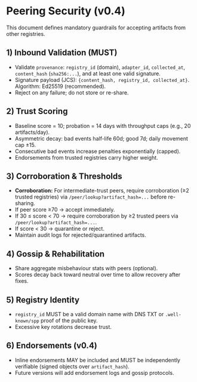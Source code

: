 # Peering Security (v0.4)

This document defines mandatory guardrails for accepting artifacts from other registries.

## 1) Inbound Validation (MUST)
- Validate `provenance`: `registry_id` (domain), `adapter_id`, `collected_at`, `content_hash` (`sha256:...`), and at least one valid signature.
- Signature payload (JCS): `{content_hash, registry_id, collected_at}`. Algorithm: Ed25519 (recommended).
- Reject on any failure; do not store or re-share.

## 2) Trust Scoring
- Baseline score = 10; probation = 14 days with throughput caps (e.g., 20 artifacts/day).
- Asymmetric decay: bad events half-life 60d; good 7d; daily movement cap ±15.
- Consecutive bad events increase penalties exponentially (capped).
- Endorsements from trusted registries carry higher weight.

## 3) Corroboration & Thresholds
- **Corroboration:** For intermediate-trust peers, require corroboration (≥2 trusted registries) via `/peer/lookup?artifact_hash=...` before re-sharing.
- If peer score ≥70 → accept immediately.
- If 30 ≤ score &lt; 70 → require corroboration by ≥2 trusted peers via `/peer/lookup?artifact_hash=...`.
- If score &lt; 30 → quarantine or reject.
- Maintain audit logs for rejected/quarantined artifacts.

## 4) Gossip & Rehabilitation
- Share aggregate misbehaviour stats with peers (optional).
- Scores decay back toward neutral over time to allow recovery after fixes.

## 5) Registry Identity
- `registry_id` MUST be a valid domain name with DNS TXT or `.well-known/spp` proof of the public key.
- Excessive key rotations decrease trust.

## 6) Endorsements (v0.4)
- Inline endorsements MAY be included and MUST be independently verifiable (signed objects over `artifact_hash`).
- Future versions will add endorsement logs and gossip protocols.
